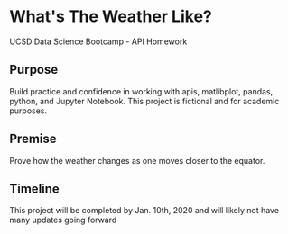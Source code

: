 # What's The Weather Like?
UCSD Data Science Bootcamp - API Homework

## Purpose
Build practice and confidence in working with apis, matlibplot, pandas, python, and Jupyter Notebook. This project is fictional and for academic purposes.

## Premise
Prove how the weather changes as one moves closer to the equator.

## Timeline
This project will be completed by Jan. 10th, 2020 and will likely not have many updates going forward
